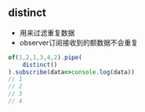 ## distinct
- 用来过滤重复数据
- observer订阅接收到的额数据不会重复
```js
of(1,2,1,3,4,2).pipe(
    distinct()
).subscribe(data=>console.log(data))
// 1
// 2
// 3
// 4
```